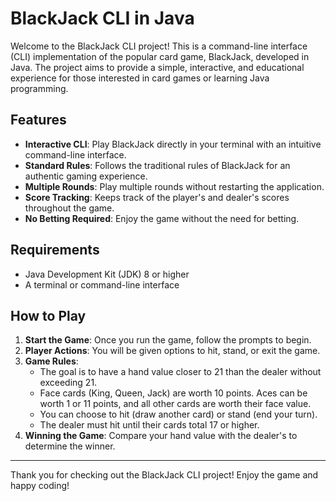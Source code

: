 # BlackJack CLI in Java

Welcome to the BlackJack CLI project! This is a command-line interface (CLI) implementation of the popular card game, BlackJack, developed in Java. The project aims to provide a simple, interactive, and educational experience for those interested in card games or learning Java programming.

## Features

- **Interactive CLI**: Play BlackJack directly in your terminal with an intuitive command-line interface.
- **Standard Rules**: Follows the traditional rules of BlackJack for an authentic gaming experience.
- **Multiple Rounds**: Play multiple rounds without restarting the application.
- **Score Tracking**: Keeps track of the player's and dealer's scores throughout the game.
- **No Betting Required**: Enjoy the game without the need for betting.

## Requirements

- Java Development Kit (JDK) 8 or higher
- A terminal or command-line interface

## How to Play

1. **Start the Game**: Once you run the game, follow the prompts to begin.
2. **Player Actions**: You will be given options to hit, stand, or exit the game.
3. **Game Rules**:
    - The goal is to have a hand value closer to 21 than the dealer without exceeding 21.
    - Face cards (King, Queen, Jack) are worth 10 points. Aces can be worth 1 or 11 points, and all other cards are worth their face value.
    - You can choose to hit (draw another card) or stand (end your turn).
    - The dealer must hit until their cards total 17 or higher.
4. **Winning the Game**: Compare your hand value with the dealer's to determine the winner.

---

Thank you for checking out the BlackJack CLI project! Enjoy the game and happy coding!